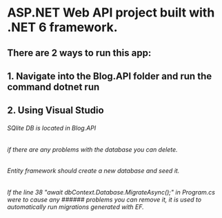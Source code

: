 # ASP.NET Web API project built with .NET 6 framework.

## There are 2 ways to run this app:
## 1. Navigate into the Blog.API folder and run the command dotnet run
## 2. Using Visual Studio

###### SQlite DB is located in Blog.API 
###### if there are any problems with the database you can delete.
###### Entity framework should create a new database and seed it.
###### If the line 38 "await dbContext.Database.MigrateAsync();" in Program.cs were to cause any  ###### problems you can remove it, it is used to automatically run migrations generated with EF.



